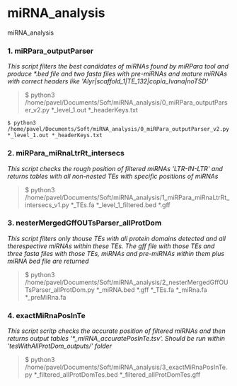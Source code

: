 # miRNA_analysis
miRNA_analysis

### 1. miRPara_outputParser

*This script filters the best candidates of miRNAs found by miRPara tool and produce \*.bed file and two fasta files with pre-miRNAs and mature miRNAs with correct headers like 'Alyr|scaffold_1|TE_132|copia_Ivana|noTSD'*

> $ python3 /home/pavel/Documents/Soft/miRNA_analysis/0_miRPara_outputParser_v2.py \*_level_1.out \*_headerKeys.txt
> 

<code>$ python3 /home/pavel/Documents/Soft/miRNA_analysis/0_miRPara_outputParser_v2.py \*_level_1.out \*_headerKeys.txt</code>


### 2. miRPara_miRnaLtrRt_intersecs

*This script checks the rough position of filtered miRNAs 'LTR-IN-LTR' and returns tables with all non-nested TEs with specific positions of miRNAs*

> $ python3 /home/pavel/Documents/Soft/miRNA_analysis/1_miRPara_miRnaLtrRt_intersecs_v1.py *_TEs.fa *_level_1_filtered.bed *.gff


### 3. nesterMergedGffOUTsParser_allProtDom

*This script filters only thouse TEs with all protein domains detected and all therespective miRNAs within these TEs. The gff file with those TEs and three fasta files with those TEs, miRNAs and pre-miRNAs within them plus miRNA bed file are returned*

> $ python3 /home/pavel/Documents/Soft/miRNA_analysis/2_nesterMergedGffOUTsParser_allProtDom.py *_miRNA.bed *.gff *_TEs.fa *_miRna.fa *_preMiRna.fa


### 4. exactMiRnaPosInTe

*This script scritp checks the accurate position of filtered miRNAs and then returns output tables '\*_miRNA_accuratePosInTe.tsv'. Should be run within 'tesWithAllProtDom_outputs/' folder*

> $ python3 /home/pavel/Documents/Soft/miRNA_analysis/3_exactMiRnaPosInTe.py *_filtered_allProtDomTes.bed *_filtered_allProtDomTes.gff
